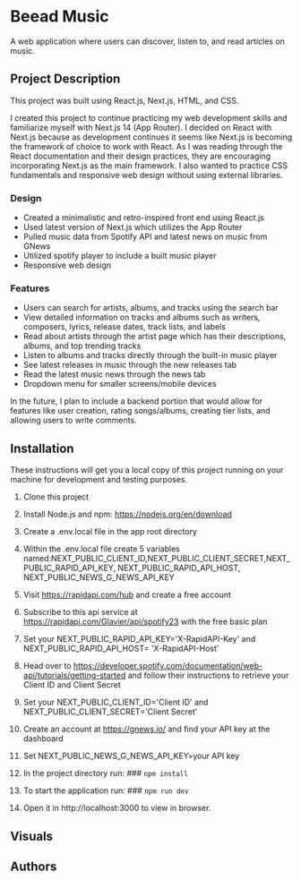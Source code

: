 # Beead Music

A web application where users can discover, listen to, and read articles on music.

## Project Description

This project was built using React.js, Next.js, HTML, and CSS.

I created this project to continue practicing my web development skills and familiarize myself with Next.js 14 (App Router). I decided on React with Next.js because as development continues it seems like Next.js is becoming the framework of choice to work with React. As I was reading through the React documentation and their design practices, they are encouraging incorporating Next.js as the main framework. I also wanted to practice CSS fundamentals and responsive web design without using external libraries.

### Design

- Created a minimalistic and retro-inspired front end using React.js
- Used latest version of Next.js which utilizes the App Router
- Pulled music data from Spotify API and latest news on music from GNews
- Utilized spotify player to include a built music player
- Responsive web design

### Features

- Users can search for artists, albums, and tracks using the search bar
- View detailed information on tracks and albums such as writers, composers, lyrics, release dates, track lists, and labels
- Read about artists through the artist page which has their descriptions, albums, and top trending tracks
- Listen to albums and tracks directly through the built-in music player
- See latest releases in music through the new releases tab
- Read the latest music news through the news tab
- Dropdown menu for smaller screens/mobile devices

In the future, I plan to include a backend portion that would allow for features like user creation, rating songs/albums, creating tier lists, and allowing users to write comments.

## Installation

These instructions will get you a local copy of this project running on your machine for development and testing purposes.

1. Clone this project

2. Install Node.js and npm: https://nodejs.org/en/download

3. Create a .env.local file in the app root directory

4. Within the .env.local file create 5 variables named:NEXT_PUBLIC_CLIENT_ID,NEXT_PUBLIC_CLIENT_SECRET,NEXT_PUBLIC_RAPID_API_KEY, NEXT_PUBLIC_RAPID_API_HOST, NEXT_PUBLIC_NEWS_G_NEWS_API_KEY

5. Visit https://rapidapi.com/hub and create a free account

6. Subscribe to this api service at https://rapidapi.com/Glavier/api/spotify23 with the free basic plan

7. Set your NEXT_PUBLIC_RAPID_API_KEY='X-RapidAPI-Key' and NEXT_PUBLIC_RAPID_API_HOST= 'X-RapidAPI-Host'

8. Head over to https://developer.spotify.com/documentation/web-api/tutorials/getting-started and follow their instructions to retrieve your Client ID and Client Secret

9. Set your NEXT_PUBLIC_CLIENT_ID='Client ID' and NEXT_PUBLIC_CLIENT_SECRET='Client Secret'

10. Create an account at https://gnews.io/ and find your API key at the dashboard

11. Set NEXT_PUBLIC_NEWS_G_NEWS_API_KEY=your API key

12. In the project directory run: ### `npm install`

13. To start the application run: ### `npm run dev`

14. Open it in http://localhost:3000 to view in browser.

## Visuals

## Authors
